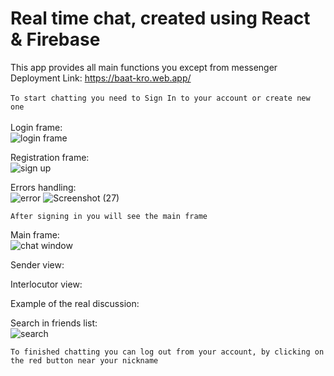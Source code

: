 # Real time chat, created using React & Firebase

This app provides all main functions you except from messenger
Deployment Link: https://baat-kro.web.app/
<br>
<br>
`To start chatting you need to Sign In to your account or create new one`
<br>
<br>
Login frame:<br>
![login frame](https://user-images.githubusercontent.com/90978519/194001769-9b790606-f6af-49bf-b208-cbd4472c10ae.png)

Registration frame:<br>
![sign up](https://user-images.githubusercontent.com/90978519/194204260-c1af8753-c589-4850-be87-f3dee4e9606c.png)

Errors handling:<br>
![error](https://user-images.githubusercontent.com/90978519/194204149-a48e90ad-ff86-4155-a4ea-2339a35047a1.png)
![Screenshot (27)](https://user-images.githubusercontent.com/90978519/194204160-5dfd8e78-1059-43a5-8d11-fa76bdfc609c.png)

`After signing in you will see the main frame`

Main frame:<br>
![chat window](https://user-images.githubusercontent.com/90978519/194204146-9f843717-e9f3-4d44-9e54-bce66feb2173.png)


Sender view:<br>

Interlocutor view:<br>

Example of the real discussion:<br>

Search in friends list:<br>
![search](https://user-images.githubusercontent.com/90978519/194204181-f6bc416e-0652-4f1b-9064-dc153ce1b0a7.png)


`To finished chatting you can log out from your account, by clicking on the red button near your nickname`
